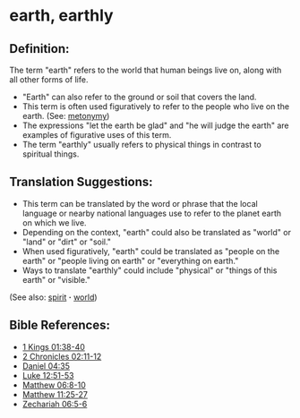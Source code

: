 # earth, earthly #

## Definition: ##

The term "earth" refers to the world that human beings live on, along with all other forms of life.

* "Earth" can also refer to the ground or soil that covers the land.
* This term is often used figuratively to refer to the people who live on the earth. (See: [metonymy](https://git.door43.org/Door43/en-ta-translate-vol2/src/master/content/figs_metonymy.md))
* The expressions "let the earth be glad" and "he will judge the earth" are examples of figurative uses of this term.
* The term "earthly" usually refers to physical things in contrast to spiritual things.

## Translation Suggestions: ##

* This term can be translated by the word or phrase that the local language or nearby national languages use to refer to the planet earth on which we live.
* Depending on the context, "earth" could also be translated as "world" or "land" or "dirt" or "soil."
* When used figuratively, "earth" could be translated as "people on the earth" or "people living on earth" or "everything on earth."
* Ways to translate "earthly" could include "physical" or "things of this earth" or "visible."

(See also: [spirit](../kt/spirit.md) **·** [world](../kt/world.md))

## Bible References: ##

* [1 Kings 01:38-40](https://door43.org/en/bible/notes/1ki/01/38)
* [2 Chronicles 02:11-12](https://door43.org/en/bible/notes/2ch/02/11)
* [Daniel 04:35](https://door43.org/en/bible/notes/dan/04/35)
* [Luke 12:51-53](https://door43.org/en/bible/notes/luk/12/51)
* [Matthew 06:8-10](https://door43.org/en/bible/notes/mat/06/08)
* [Matthew 11:25-27](https://door43.org/en/bible/notes/mat/11/25)
* [Zechariah 06:5-6](https://door43.org/en/bible/notes/zec/06/05)

